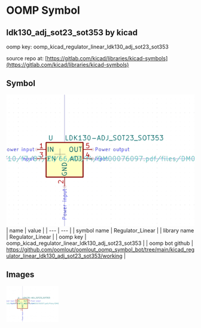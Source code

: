 # OOMP Symbol  
## ldk130_adj_sot23_sot353  by kicad  
  
oomp key: oomp_kicad_regulator_linear_ldk130_adj_sot23_sot353  
  
source repo at: [https://gitlab.com/kicad/libraries/kicad-symbols](https://gitlab.com/kicad/libraries/kicad-symbols)  
## Symbol  
  
[![working.png](working_600.png)](working.png)  
| name | value | 
| --- | --- | 
| symbol name | Regulator_Linear | 
| library name | Regulator_Linear | 
| oomp key | oomp_kicad_regulator_linear_ldk130_adj_sot23_sot353 | 
| oomp bot github | https://github.com/oomlout/oomlout_oomp_symbol_bot/tree/main/kicad_regulator_linear_ldk130_adj_sot23_sot353/working | 
## Images  
  
[![working.png](working_140.png)](working.png)  
